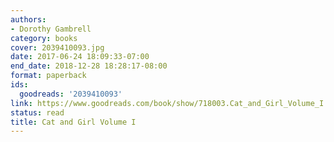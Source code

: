 ```yaml
---
authors:
- Dorothy Gambrell
category: books
cover: 2039410093.jpg
date: 2017-06-24 18:09:33-07:00
end_date: 2018-12-28 18:28:17-08:00
format: paperback
ids:
  goodreads: '2039410093'
link: https://www.goodreads.com/book/show/718003.Cat_and_Girl_Volume_I
status: read
title: Cat and Girl Volume I
---
```

